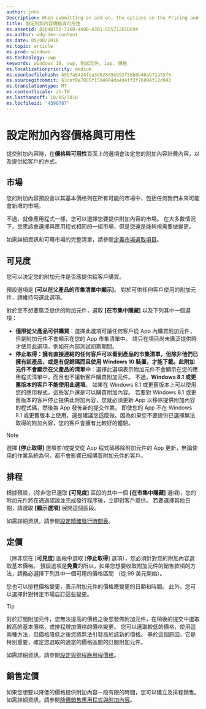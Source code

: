 ```yaml
---
author: jnHs
Description: When submitting an add-on, the options on the Pricing and availability page determine what to charge for your add-on and how it should be offered to customers.
title: 設定附加內容價格與可用性
ms.assetid: B3D4B753-716B-460B-A3B1-ED5712ECD694
ms.author: wdg-dev-content
ms.date: 05/08/2018
ms.topic: article
ms.prod: windows
ms.technology: uwp
keywords: windows 10, uwp, 附加元件, iap, 價格
ms.localizationpriority: medium
ms.openlocfilehash: b5b7a6424fea3d62849e992f56b0b40ab72a55f5
ms.sourcegitcommit: 63cef0a7805f1594984da4d4ff2f76894f12d942
ms.translationtype: MT
ms.contentlocale: zh-TW
ms.lasthandoff: 10/05/2018
ms.locfileid: "4390787"
---
```

# <a name="set-add-on-pricing-and-availability"></a>設定附加內容價格與可用性


提交附加內容時，在**價格與可用性**頁面上的選項會決定您的附加內容計費內容，以及提供給客戶的方式。

## <a name="markets"></a>市場

您的附加內容預設會以其基本價格列在所有可能的市場中，包括任何我們未來可能會新增的市場。

不過，就像應用程式一樣，您可以選擇您要提供附加內容的市場。 在大多數情況下，您應該會選擇與應用程式相同的一組市場，但是您還是能夠視需要做變更。 

如需詳細資訊和可用市場的完整清單，請參閱[定義市場選取項目](define-pricing-and-market-selection.md)。

## <a name="visibility"></a>可見度

您可以決定您的附加元件是否應提供給客戶購買。 

預設選項是 **\[可以在父產品的市集清單中顯示\]**。 對於可供任何客戶使用的附加元件，請維持勾選此選項。 

對於您不想要廣泛提供的附加元件，選取 **\[在市集中隱藏\]** 以及下列其中一個選項：

-   **僅限從父產品可供購買**：選擇此選項可讓任何客戶從 App 內購買附加元件，但是附加元件不會顯示在您的 App 市集清單中。 請只在項目尚未廣泛提供時才使用此選項，例如在內部測試初期期間。
-   **停止取得：擁有直接連結的任何客戶可以看到產品的市集清單，但除非他們已擁有該產品，或是有促銷碼而且使用 Windows 10 裝置，才能下載。此附加元件不會顯示在父產品的清單中**：選擇此選項表示附加元件不會顯示在您的應用程式清單中，而且也不讓新客戶購買附加元件。 不過，**Windows 8.1 或更舊版本的客戶不能使用此選項**。 如果在 Windows 8.1 或更舊版本上可以使用您的應用程式，這些客戶還是可以購買附加內容。 若要對 Windows 8.1 或更舊版本的客戶停止提供此附加內容，您就必須更新 App 以移除提供附加內容的程式碼，然後為 App 發佈新的提交作業。 即使您的 App 不在 Windows 8.1 或更舊版本上使用，還是建議您這麼做。因為如果您不要提供已選擇無法取得的附加內容，您的客戶會擁有比較好的體驗。
    
 > [!NOTE] 
 > 選擇 **\[停止取得\]** 選項並/或提交從 App 程式碼移除附加元件的 App 更新，無論使用的作業系統為何，都不會影響已經購買附加元件的客戶。


## <a name="schedule"></a>排程

根據預設，(除非您已選取 **\[可見度\]** 區段的其中一個 **\[在市集中隱藏\]** 選項)，您的附加元件將在通過認證並完成發行程序後，立即對客戶提供。 若要選擇其他日期，請選取 **\[顯示選項\]** 展開這個區段。 

如需詳細資訊，請參閱[設定精確發行時間表](configure-precise-release-scheduling.md)。


## <a name="pricing"></a>定價

（除非您在 [**可見度**\] 區段中選取 [**停止取得**] 選項），您必須針對您的附加內容選取基本價格。 預設選項是**免費**的所以，如果您想要收取附加元件的銷售款項的方法，請務必選擇下列其中一個可用的價格區間 （從.99 美元開始）。

您也可以排程價格變更，表示附加元件的價格應變更的日期和時間。 此外，您可以選擇針對特定市場自訂這些變更。 

> [!TIP]
> 對於訂閱附加元件，您無法提高的價格之後您發佈附加元件，在稍後的提交中選取較高的基本價格，或排程增加價格的價格變更。 您可以選取較低的價格，使用這兩種方法，但價格降低之後您將無法引發高於該新的價格。 基於這個原因，它是特別重要，確定您選取的適當的價格區間的訂閱附加元件。 

如需詳細資訊，請參閱[設定與排程應用程價格](set-and-schedule-app-pricing.md)。


## <a name="sale-pricing"></a>銷售定價

如果您想要以降低的價格提供附加內容一段有限的時間，您可以建立及排程銷售。 如需詳細資訊，請參閱[降價銷售應用程式與附加內容](put-apps-and-add-ons-on-sale.md)。



